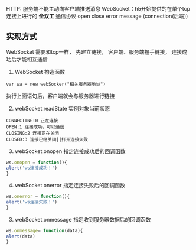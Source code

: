 HTTP: 服务端不能主动向客户端推送消息
WebSocket：h5开始提供的在单个tcp连接上进行的 **全双工** 通信协议
open close error message (connection(后端))
## 实现方式

WebSocket 需要和tcp一样， 先建立链接， 客户端、服务端握手链接， 连接成功后才能相互通信

1. WebSocket 构造函数
```JS
var wa = new webSocker("相关服务器地址")
```
执行上面语句后，客户端就会与服务器进行链接

2. webSocket.readState 实例对象当前状态
```JS
CONNECTING:0 正在连接
OPEN:1 连接成功，可以通信
CLOSING:2 连接正在关闭
CLOSED:3 连接已经关闭||打开连接失败
```
3. webSocket.onopen 指定连接成功后的回调函数
```js
ws.onopen = function(){
alert('ws连接成功！')
}
```
4. webSocket.onerror 指定连接失败后的回调函数
```js
ws.onerror = function(){
alert('ws连接失败！')
}
```
3. webSocket.onmessage 指定收到服务器数据后的回调函数
```js
ws.onmessage= function(data){
alert(data)
}
```